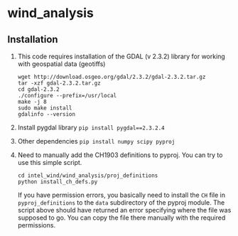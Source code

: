 # wind_analysis

## Installation

1. This code requires installation of the GDAL (v 2.3.2) library for working with geospatial data (geotiffs)
    ~~~
    wget http://download.osgeo.org/gdal/2.3.2/gdal-2.3.2.tar.gz
    tar -xzf gdal-2.3.2.tar.gz
    cd gdal-2.3.2
    ./configure --prefix=/usr/local
    make -j 8
    sudo make install
    gdalinfo --version
    ~~~

2. Install pygdal library
    `pip install pygdal==2.3.2.4`

3. Other dependencies
    `pip install numpy scipy pyproj`

4. Need to manually add the CH1903 definitions to pyproj. You can try to use this simple script.
    ~~~
    cd intel_wind/wind_analysis/proj_definitions
    python install_ch_defs.py
    ~~~
    If you have permission errors, you basically need to install the `CH` file in `pyproj_definitions` to the `data` subdirectory of the pyproj module. The script above should have returned an error specifying where the file was supposed to go. You can copy the file there manually with the required permissions.
    